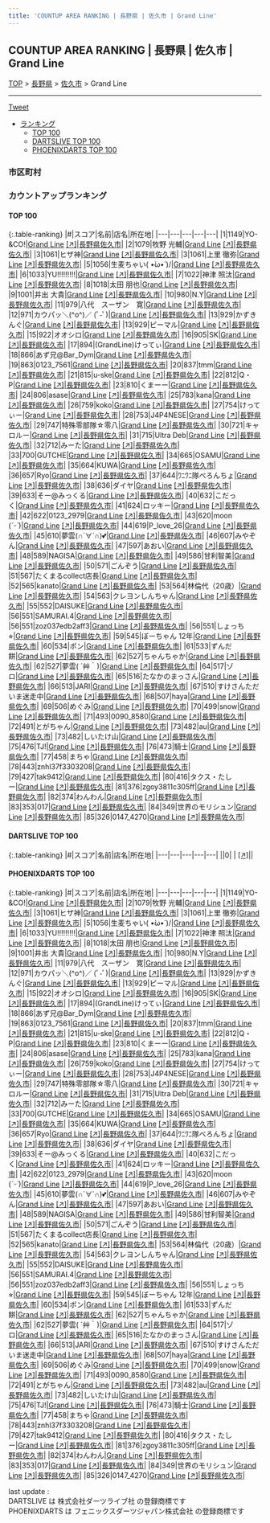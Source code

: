 ```yaml
---
title: 'COUNTUP AREA RANKING | 長野県 | 佐久市 | Grand Line'
---
```

## COUNTUP AREA RANKING | 長野県 | 佐久市 | Grand Line

[TOP](/darts/rank/) > [長野県](/darts/rank/長野県/) > [佐久市](/darts/rank/長野県/佐久市/) > Grand Line

___

<a href="https://twitter.com/share?ref_src=twsrc%5Etfw" data-text="COUNTUP AREA RANKING | 長野県佐久市Grand Line" class="twitter-share-button" data-hashtags="DARTSLIVE,PHOENIXDARTS,darts,ダーツ" data-show-count="false">Tweet</a>

* [ランキング](#カウントアップランキング)
    * [TOP 100](#top-100)
    * [DARTSLIVE TOP 100](#dartslive-top-100)
    * [PHOENIXDARTS TOP 100](#phoenixdarts-top-100)

### 市区町村

<ul>

</ul>

### カウントアップランキング

#### TOP 100



{:.table-ranking}
|#|スコア|名前|店名|所在地|
|---|---|---|---|---|
|1|1149|<span class="rank-name-pd">YO-&amp;CO!</span>|<a href="/darts/rank/shops/10432.html">Grand Line</a> <a href="https://vs.phoenixdarts.com/jp/shop/shopDetailInfo/s_10432?s_seq=10432">[↗]</a>|<a href="/darts/rank/長野県/佐久市">長野県佐久市</a>|
|2|1079|<span class="rank-name-pd"><span class="pro-icon-pd"></span>牧野 光輔</span>|<a href="/darts/rank/shops/10432.html">Grand Line</a> <a href="https://vs.phoenixdarts.com/jp/shop/shopDetailInfo/s_10432?s_seq=10432">[↗]</a>|<a href="/darts/rank/長野県/佐久市">長野県佐久市</a>|
|3|1061|<span class="rank-name-pd">ヒザ神</span>|<a href="/darts/rank/shops/10432.html">Grand Line</a> <a href="https://vs.phoenixdarts.com/jp/shop/shopDetailInfo/s_10432?s_seq=10432">[↗]</a>|<a href="/darts/rank/長野県/佐久市">長野県佐久市</a>|
|3|1061|<span class="rank-name-pd"><span class="pro-icon-pd"></span>上里 徹弥</span>|<a href="/darts/rank/shops/10432.html">Grand Line</a> <a href="https://vs.phoenixdarts.com/jp/shop/shopDetailInfo/s_10432?s_seq=10432">[↗]</a>|<a href="/darts/rank/長野県/佐久市">長野県佐久市</a>|
|5|1056|<span class="rank-name-pd">生麦ちゃい\( •̀ω•́ )/</span>|<a href="/darts/rank/shops/10432.html">Grand Line</a> <a href="https://vs.phoenixdarts.com/jp/shop/shopDetailInfo/s_10432?s_seq=10432">[↗]</a>|<a href="/darts/rank/長野県/佐久市">長野県佐久市</a>|
|6|1033|<span class="rank-name-pd">YU!!!!!!!!!</span>|<a href="/darts/rank/shops/10432.html">Grand Line</a> <a href="https://vs.phoenixdarts.com/jp/shop/shopDetailInfo/s_10432?s_seq=10432">[↗]</a>|<a href="/darts/rank/長野県/佐久市">長野県佐久市</a>|
|7|1022|<span class="rank-name-pd">神津    照汰</span>|<a href="/darts/rank/shops/10432.html">Grand Line</a> <a href="https://vs.phoenixdarts.com/jp/shop/shopDetailInfo/s_10432?s_seq=10432">[↗]</a>|<a href="/darts/rank/長野県/佐久市">長野県佐久市</a>|
|8|1018|<span class="rank-name-pd"><span class="pro-icon-pd"></span>太田 朋也</span>|<a href="/darts/rank/shops/10432.html">Grand Line</a> <a href="https://vs.phoenixdarts.com/jp/shop/shopDetailInfo/s_10432?s_seq=10432">[↗]</a>|<a href="/darts/rank/長野県/佐久市">長野県佐久市</a>|
|9|1001|<span class="rank-name-pd"><span class="pro-icon-pd"></span>井出 大貴</span>|<a href="/darts/rank/shops/10432.html">Grand Line</a> <a href="https://vs.phoenixdarts.com/jp/shop/shopDetailInfo/s_10432?s_seq=10432">[↗]</a>|<a href="/darts/rank/長野県/佐久市">長野県佐久市</a>|
|10|980|<span class="rank-name-pd">N.Y</span>|<a href="/darts/rank/shops/10432.html">Grand Line</a> <a href="https://vs.phoenixdarts.com/jp/shop/shopDetailInfo/s_10432?s_seq=10432">[↗]</a>|<a href="/darts/rank/長野県/佐久市">長野県佐久市</a>|
|11|979|<span class="rank-name-pd">八代　スーザン　寛</span>|<a href="/darts/rank/shops/10432.html">Grand Line</a> <a href="https://vs.phoenixdarts.com/jp/shop/shopDetailInfo/s_10432?s_seq=10432">[↗]</a>|<a href="/darts/rank/長野県/佐久市">長野県佐久市</a>|
|12|971|<span class="rank-name-pd">カウパッ＼(^o^)／ (ﾟ-ﾟ)</span>|<a href="/darts/rank/shops/10432.html">Grand Line</a> <a href="https://vs.phoenixdarts.com/jp/shop/shopDetailInfo/s_10432?s_seq=10432">[↗]</a>|<a href="/darts/rank/長野県/佐久市">長野県佐久市</a>|
|13|929|<span class="rank-name-pd">かずきんぐ</span>|<a href="/darts/rank/shops/10432.html">Grand Line</a> <a href="https://vs.phoenixdarts.com/jp/shop/shopDetailInfo/s_10432?s_seq=10432">[↗]</a>|<a href="/darts/rank/長野県/佐久市">長野県佐久市</a>|
|13|929|<span class="rank-name-pd">ピーマル</span>|<a href="/darts/rank/shops/10432.html">Grand Line</a> <a href="https://vs.phoenixdarts.com/jp/shop/shopDetailInfo/s_10432?s_seq=10432">[↗]</a>|<a href="/darts/rank/長野県/佐久市">長野県佐久市</a>|
|15|922|<span class="rank-name-pd">オオシロ</span>|<a href="/darts/rank/shops/10432.html">Grand Line</a> <a href="https://vs.phoenixdarts.com/jp/shop/shopDetailInfo/s_10432?s_seq=10432">[↗]</a>|<a href="/darts/rank/長野県/佐久市">長野県佐久市</a>|
|16|905|<span class="rank-name-pd">SK</span>|<a href="/darts/rank/shops/10432.html">Grand Line</a> <a href="https://vs.phoenixdarts.com/jp/shop/shopDetailInfo/s_10432?s_seq=10432">[↗]</a>|<a href="/darts/rank/長野県/佐久市">長野県佐久市</a>|
|17|894|<span class="rank-name-pd">(GrandLine)けってぃ</span>|<a href="/darts/rank/shops/10432.html">Grand Line</a> <a href="https://vs.phoenixdarts.com/jp/shop/shopDetailInfo/s_10432?s_seq=10432">[↗]</a>|<a href="/darts/rank/長野県/佐久市">長野県佐久市</a>|
|18|866|<span class="rank-name-pd">あず兄@Bar_Dym</span>|<a href="/darts/rank/shops/10432.html">Grand Line</a> <a href="https://vs.phoenixdarts.com/jp/shop/shopDetailInfo/s_10432?s_seq=10432">[↗]</a>|<a href="/darts/rank/長野県/佐久市">長野県佐久市</a>|
|19|863|<span class="rank-name-pd">0123_7561</span>|<a href="/darts/rank/shops/10432.html">Grand Line</a> <a href="https://vs.phoenixdarts.com/jp/shop/shopDetailInfo/s_10432?s_seq=10432">[↗]</a>|<a href="/darts/rank/長野県/佐久市">長野県佐久市</a>|
|20|837|<span class="rank-name-pd">tmm</span>|<a href="/darts/rank/shops/10432.html">Grand Line</a> <a href="https://vs.phoenixdarts.com/jp/shop/shopDetailInfo/s_10432?s_seq=10432">[↗]</a>|<a href="/darts/rank/長野県/佐久市">長野県佐久市</a>|
|21|815|<span class="rank-name-pd">u-ske</span>|<a href="/darts/rank/shops/10432.html">Grand Line</a> <a href="https://vs.phoenixdarts.com/jp/shop/shopDetailInfo/s_10432?s_seq=10432">[↗]</a>|<a href="/darts/rank/長野県/佐久市">長野県佐久市</a>|
|22|812|<span class="rank-name-pd">Q・P</span>|<a href="/darts/rank/shops/10432.html">Grand Line</a> <a href="https://vs.phoenixdarts.com/jp/shop/shopDetailInfo/s_10432?s_seq=10432">[↗]</a>|<a href="/darts/rank/長野県/佐久市">長野県佐久市</a>|
|23|810|<span class="rank-name-pd">くまーー</span>|<a href="/darts/rank/shops/10432.html">Grand Line</a> <a href="https://vs.phoenixdarts.com/jp/shop/shopDetailInfo/s_10432?s_seq=10432">[↗]</a>|<a href="/darts/rank/長野県/佐久市">長野県佐久市</a>|
|24|806|<span class="rank-name-pd">asase</span>|<a href="/darts/rank/shops/10432.html">Grand Line</a> <a href="https://vs.phoenixdarts.com/jp/shop/shopDetailInfo/s_10432?s_seq=10432">[↗]</a>|<a href="/darts/rank/長野県/佐久市">長野県佐久市</a>|
|25|783|<span class="rank-name-pd">kana</span>|<a href="/darts/rank/shops/10432.html">Grand Line</a> <a href="https://vs.phoenixdarts.com/jp/shop/shopDetailInfo/s_10432?s_seq=10432">[↗]</a>|<a href="/darts/rank/長野県/佐久市">長野県佐久市</a>|
|26|759|<span class="rank-name-pd">koko</span>|<a href="/darts/rank/shops/10432.html">Grand Line</a> <a href="https://vs.phoenixdarts.com/jp/shop/shopDetailInfo/s_10432?s_seq=10432">[↗]</a>|<a href="/darts/rank/長野県/佐久市">長野県佐久市</a>|
|27|754|<span class="rank-name-pd">けってぃー</span>|<a href="/darts/rank/shops/10432.html">Grand Line</a> <a href="https://vs.phoenixdarts.com/jp/shop/shopDetailInfo/s_10432?s_seq=10432">[↗]</a>|<a href="/darts/rank/長野県/佐久市">長野県佐久市</a>|
|28|753|<span class="rank-name-pd">J4P4NESE</span>|<a href="/darts/rank/shops/10432.html">Grand Line</a> <a href="https://vs.phoenixdarts.com/jp/shop/shopDetailInfo/s_10432?s_seq=10432">[↗]</a>|<a href="/darts/rank/長野県/佐久市">長野県佐久市</a>|
|29|747|<span class="rank-name-pd">特殊零部隊☆零八</span>|<a href="/darts/rank/shops/10432.html">Grand Line</a> <a href="https://vs.phoenixdarts.com/jp/shop/shopDetailInfo/s_10432?s_seq=10432">[↗]</a>|<a href="/darts/rank/長野県/佐久市">長野県佐久市</a>|
|30|721|<span class="rank-name-pd">キャロルー</span>|<a href="/darts/rank/shops/10432.html">Grand Line</a> <a href="https://vs.phoenixdarts.com/jp/shop/shopDetailInfo/s_10432?s_seq=10432">[↗]</a>|<a href="/darts/rank/長野県/佐久市">長野県佐久市</a>|
|31|715|<span class="rank-name-pd">Ultra Deb</span>|<a href="/darts/rank/shops/10432.html">Grand Line</a> <a href="https://vs.phoenixdarts.com/jp/shop/shopDetailInfo/s_10432?s_seq=10432">[↗]</a>|<a href="/darts/rank/長野県/佐久市">長野県佐久市</a>|
|32|712|<span class="rank-name-pd">みーた</span>|<a href="/darts/rank/shops/10432.html">Grand Line</a> <a href="https://vs.phoenixdarts.com/jp/shop/shopDetailInfo/s_10432?s_seq=10432">[↗]</a>|<a href="/darts/rank/長野県/佐久市">長野県佐久市</a>|
|33|700|<span class="rank-name-pd">GUTCHE</span>|<a href="/darts/rank/shops/10432.html">Grand Line</a> <a href="https://vs.phoenixdarts.com/jp/shop/shopDetailInfo/s_10432?s_seq=10432">[↗]</a>|<a href="/darts/rank/長野県/佐久市">長野県佐久市</a>|
|34|665|<span class="rank-name-pd">OSAMU</span>|<a href="/darts/rank/shops/10432.html">Grand Line</a> <a href="https://vs.phoenixdarts.com/jp/shop/shopDetailInfo/s_10432?s_seq=10432">[↗]</a>|<a href="/darts/rank/長野県/佐久市">長野県佐久市</a>|
|35|664|<span class="rank-name-pd">KUWA</span>|<a href="/darts/rank/shops/10432.html">Grand Line</a> <a href="https://vs.phoenixdarts.com/jp/shop/shopDetailInfo/s_10432?s_seq=10432">[↗]</a>|<a href="/darts/rank/長野県/佐久市">長野県佐久市</a>|
|36|657|<span class="rank-name-pd">Ryo</span>|<a href="/darts/rank/shops/10432.html">Grand Line</a> <a href="https://vs.phoenixdarts.com/jp/shop/shopDetailInfo/s_10432?s_seq=10432">[↗]</a>|<a href="/darts/rank/長野県/佐久市">長野県佐久市</a>|
|37|644|<span class="rank-name-pd">ﾜﾆﾜﾆ隊べろんちょ</span>|<a href="/darts/rank/shops/10432.html">Grand Line</a> <a href="https://vs.phoenixdarts.com/jp/shop/shopDetailInfo/s_10432?s_seq=10432">[↗]</a>|<a href="/darts/rank/長野県/佐久市">長野県佐久市</a>|
|38|636|<span class="rank-name-pd">ダイヤ</span>|<a href="/darts/rank/shops/10432.html">Grand Line</a> <a href="https://vs.phoenixdarts.com/jp/shop/shopDetailInfo/s_10432?s_seq=10432">[↗]</a>|<a href="/darts/rank/長野県/佐久市">長野県佐久市</a>|
|39|633|<span class="rank-name-pd">そー@みっくる</span>|<a href="/darts/rank/shops/10432.html">Grand Line</a> <a href="https://vs.phoenixdarts.com/jp/shop/shopDetailInfo/s_10432?s_seq=10432">[↗]</a>|<a href="/darts/rank/長野県/佐久市">長野県佐久市</a>|
|40|632|<span class="rank-name-pd">こだっく</span>|<a href="/darts/rank/shops/10432.html">Grand Line</a> <a href="https://vs.phoenixdarts.com/jp/shop/shopDetailInfo/s_10432?s_seq=10432">[↗]</a>|<a href="/darts/rank/長野県/佐久市">長野県佐久市</a>|
|41|624|<span class="rank-name-pd">ロッキー</span>|<a href="/darts/rank/shops/10432.html">Grand Line</a> <a href="https://vs.phoenixdarts.com/jp/shop/shopDetailInfo/s_10432?s_seq=10432">[↗]</a>|<a href="/darts/rank/長野県/佐久市">長野県佐久市</a>|
|42|622|<span class="rank-name-pd">0123_2979</span>|<a href="/darts/rank/shops/10432.html">Grand Line</a> <a href="https://vs.phoenixdarts.com/jp/shop/shopDetailInfo/s_10432?s_seq=10432">[↗]</a>|<a href="/darts/rank/長野県/佐久市">長野県佐久市</a>|
|43|620|<span class="rank-name-pd">moon (*ˊᵕˋ*)</span>|<a href="/darts/rank/shops/10432.html">Grand Line</a> <a href="https://vs.phoenixdarts.com/jp/shop/shopDetailInfo/s_10432?s_seq=10432">[↗]</a>|<a href="/darts/rank/長野県/佐久市">長野県佐久市</a>|
|44|619|<span class="rank-name-pd">P_love_26</span>|<a href="/darts/rank/shops/10432.html">Grand Line</a> <a href="https://vs.phoenixdarts.com/jp/shop/shopDetailInfo/s_10432?s_seq=10432">[↗]</a>|<a href="/darts/rank/長野県/佐久市">長野県佐久市</a>|
|45|610|<span class="rank-name-pd">夢雲(∩´∀`∩)💕</span>|<a href="/darts/rank/shops/10432.html">Grand Line</a> <a href="https://vs.phoenixdarts.com/jp/shop/shopDetailInfo/s_10432?s_seq=10432">[↗]</a>|<a href="/darts/rank/長野県/佐久市">長野県佐久市</a>|
|46|607|<span class="rank-name-pd">みやぞん</span>|<a href="/darts/rank/shops/10432.html">Grand Line</a> <a href="https://vs.phoenixdarts.com/jp/shop/shopDetailInfo/s_10432?s_seq=10432">[↗]</a>|<a href="/darts/rank/長野県/佐久市">長野県佐久市</a>|
|47|597|<span class="rank-name-pd">あおい</span>|<a href="/darts/rank/shops/10432.html">Grand Line</a> <a href="https://vs.phoenixdarts.com/jp/shop/shopDetailInfo/s_10432?s_seq=10432">[↗]</a>|<a href="/darts/rank/長野県/佐久市">長野県佐久市</a>|
|48|589|<span class="rank-name-pd">NAGISA</span>|<a href="/darts/rank/shops/10432.html">Grand Line</a> <a href="https://vs.phoenixdarts.com/jp/shop/shopDetailInfo/s_10432?s_seq=10432">[↗]</a>|<a href="/darts/rank/長野県/佐久市">長野県佐久市</a>|
|49|586|<span class="rank-name-pd">甘利智美</span>|<a href="/darts/rank/shops/10432.html">Grand Line</a> <a href="https://vs.phoenixdarts.com/jp/shop/shopDetailInfo/s_10432?s_seq=10432">[↗]</a>|<a href="/darts/rank/長野県/佐久市">長野県佐久市</a>|
|50|571|<span class="rank-name-pd">ごんぞう</span>|<a href="/darts/rank/shops/10432.html">Grand Line</a> <a href="https://vs.phoenixdarts.com/jp/shop/shopDetailInfo/s_10432?s_seq=10432">[↗]</a>|<a href="/darts/rank/長野県/佐久市">長野県佐久市</a>|
|51|567|<span class="rank-name-pd">たくまるcollect店長</span>|<a href="/darts/rank/shops/10432.html">Grand Line</a> <a href="https://vs.phoenixdarts.com/jp/shop/shopDetailInfo/s_10432?s_seq=10432">[↗]</a>|<a href="/darts/rank/長野県/佐久市">長野県佐久市</a>|
|52|565|<span class="rank-name-pd">kanato</span>|<a href="/darts/rank/shops/10432.html">Grand Line</a> <a href="https://vs.phoenixdarts.com/jp/shop/shopDetailInfo/s_10432?s_seq=10432">[↗]</a>|<a href="/darts/rank/長野県/佐久市">長野県佐久市</a>|
|53|564|<span class="rank-name-pd">林倫代（20歳）</span>|<a href="/darts/rank/shops/10432.html">Grand Line</a> <a href="https://vs.phoenixdarts.com/jp/shop/shopDetailInfo/s_10432?s_seq=10432">[↗]</a>|<a href="/darts/rank/長野県/佐久市">長野県佐久市</a>|
|54|563|<span class="rank-name-pd">クレヨンしんちゃん</span>|<a href="/darts/rank/shops/10432.html">Grand Line</a> <a href="https://vs.phoenixdarts.com/jp/shop/shopDetailInfo/s_10432?s_seq=10432">[↗]</a>|<a href="/darts/rank/長野県/佐久市">長野県佐久市</a>|
|55|552|<span class="rank-name-pd">DAISUKE</span>|<a href="/darts/rank/shops/10432.html">Grand Line</a> <a href="https://vs.phoenixdarts.com/jp/shop/shopDetailInfo/s_10432?s_seq=10432">[↗]</a>|<a href="/darts/rank/長野県/佐久市">長野県佐久市</a>|
|56|551|<span class="rank-name-pd">SAMURAI.4</span>|<a href="/darts/rank/shops/10432.html">Grand Line</a> <a href="https://vs.phoenixdarts.com/jp/shop/shopDetailInfo/s_10432?s_seq=10432">[↗]</a>|<a href="/darts/rank/長野県/佐久市">長野県佐久市</a>|
|56|551|<span class="rank-name-pd">zoz037edb2aff3</span>|<a href="/darts/rank/shops/10432.html">Grand Line</a> <a href="https://vs.phoenixdarts.com/jp/shop/shopDetailInfo/s_10432?s_seq=10432">[↗]</a>|<a href="/darts/rank/長野県/佐久市">長野県佐久市</a>|
|56|551|<span class="rank-name-pd">しょっち⭐︎</span>|<a href="/darts/rank/shops/10432.html">Grand Line</a> <a href="https://vs.phoenixdarts.com/jp/shop/shopDetailInfo/s_10432?s_seq=10432">[↗]</a>|<a href="/darts/rank/長野県/佐久市">長野県佐久市</a>|
|59|545|<span class="rank-name-pd">ぼーちゃん 12年</span>|<a href="/darts/rank/shops/10432.html">Grand Line</a> <a href="https://vs.phoenixdarts.com/jp/shop/shopDetailInfo/s_10432?s_seq=10432">[↗]</a>|<a href="/darts/rank/長野県/佐久市">長野県佐久市</a>|
|60|534|<span class="rank-name-pd">ポン</span>|<a href="/darts/rank/shops/10432.html">Grand Line</a> <a href="https://vs.phoenixdarts.com/jp/shop/shopDetailInfo/s_10432?s_seq=10432">[↗]</a>|<a href="/darts/rank/長野県/佐久市">長野県佐久市</a>|
|61|533|<span class="rank-name-pd">ずんだ餅</span>|<a href="/darts/rank/shops/10432.html">Grand Line</a> <a href="https://vs.phoenixdarts.com/jp/shop/shopDetailInfo/s_10432?s_seq=10432">[↗]</a>|<a href="/darts/rank/長野県/佐久市">長野県佐久市</a>|
|62|527|<span class="rank-name-pd">ちゃんちゃか</span>|<a href="/darts/rank/shops/10432.html">Grand Line</a> <a href="https://vs.phoenixdarts.com/jp/shop/shopDetailInfo/s_10432?s_seq=10432">[↗]</a>|<a href="/darts/rank/長野県/佐久市">長野県佐久市</a>|
|62|527|<span class="rank-name-pd">夢雲( ´艸｀)</span>|<a href="/darts/rank/shops/10432.html">Grand Line</a> <a href="https://vs.phoenixdarts.com/jp/shop/shopDetailInfo/s_10432?s_seq=10432">[↗]</a>|<a href="/darts/rank/長野県/佐久市">長野県佐久市</a>|
|64|517|<span class="rank-name-pd">ゾロ</span>|<a href="/darts/rank/shops/10432.html">Grand Line</a> <a href="https://vs.phoenixdarts.com/jp/shop/shopDetailInfo/s_10432?s_seq=10432">[↗]</a>|<a href="/darts/rank/長野県/佐久市">長野県佐久市</a>|
|65|516|<span class="rank-name-pd">たなかのまっさん</span>|<a href="/darts/rank/shops/10432.html">Grand Line</a> <a href="https://vs.phoenixdarts.com/jp/shop/shopDetailInfo/s_10432?s_seq=10432">[↗]</a>|<a href="/darts/rank/長野県/佐久市">長野県佐久市</a>|
|66|513|<span class="rank-name-pd">JARI</span>|<a href="/darts/rank/shops/10432.html">Grand Line</a> <a href="https://vs.phoenixdarts.com/jp/shop/shopDetailInfo/s_10432?s_seq=10432">[↗]</a>|<a href="/darts/rank/長野県/佐久市">長野県佐久市</a>|
|67|510|<span class="rank-name-pd">すけさんただいま迷走中</span>|<a href="/darts/rank/shops/10432.html">Grand Line</a> <a href="https://vs.phoenixdarts.com/jp/shop/shopDetailInfo/s_10432?s_seq=10432">[↗]</a>|<a href="/darts/rank/長野県/佐久市">長野県佐久市</a>|
|68|507|<span class="rank-name-pd">haya</span>|<a href="/darts/rank/shops/10432.html">Grand Line</a> <a href="https://vs.phoenixdarts.com/jp/shop/shopDetailInfo/s_10432?s_seq=10432">[↗]</a>|<a href="/darts/rank/長野県/佐久市">長野県佐久市</a>|
|69|506|<span class="rank-name-pd">めぐみ</span>|<a href="/darts/rank/shops/10432.html">Grand Line</a> <a href="https://vs.phoenixdarts.com/jp/shop/shopDetailInfo/s_10432?s_seq=10432">[↗]</a>|<a href="/darts/rank/長野県/佐久市">長野県佐久市</a>|
|70|499|<span class="rank-name-pd">snow</span>|<a href="/darts/rank/shops/10432.html">Grand Line</a> <a href="https://vs.phoenixdarts.com/jp/shop/shopDetailInfo/s_10432?s_seq=10432">[↗]</a>|<a href="/darts/rank/長野県/佐久市">長野県佐久市</a>|
|71|493|<span class="rank-name-pd">0090_8580</span>|<a href="/darts/rank/shops/10432.html">Grand Line</a> <a href="https://vs.phoenixdarts.com/jp/shop/shopDetailInfo/s_10432?s_seq=10432">[↗]</a>|<a href="/darts/rank/長野県/佐久市">長野県佐久市</a>|
|72|491|<span class="rank-name-pd">とがちゃん</span>|<a href="/darts/rank/shops/10432.html">Grand Line</a> <a href="https://vs.phoenixdarts.com/jp/shop/shopDetailInfo/s_10432?s_seq=10432">[↗]</a>|<a href="/darts/rank/長野県/佐久市">長野県佐久市</a>|
|73|482|<span class="rank-name-pd">au</span>|<a href="/darts/rank/shops/10432.html">Grand Line</a> <a href="https://vs.phoenixdarts.com/jp/shop/shopDetailInfo/s_10432?s_seq=10432">[↗]</a>|<a href="/darts/rank/長野県/佐久市">長野県佐久市</a>|
|73|482|<span class="rank-name-pd">しいたけ山</span>|<a href="/darts/rank/shops/10432.html">Grand Line</a> <a href="https://vs.phoenixdarts.com/jp/shop/shopDetailInfo/s_10432?s_seq=10432">[↗]</a>|<a href="/darts/rank/長野県/佐久市">長野県佐久市</a>|
|75|476|<span class="rank-name-pd">TJ!</span>|<a href="/darts/rank/shops/10432.html">Grand Line</a> <a href="https://vs.phoenixdarts.com/jp/shop/shopDetailInfo/s_10432?s_seq=10432">[↗]</a>|<a href="/darts/rank/長野県/佐久市">長野県佐久市</a>|
|76|473|<span class="rank-name-pd">騎士</span>|<a href="/darts/rank/shops/10432.html">Grand Line</a> <a href="https://vs.phoenixdarts.com/jp/shop/shopDetailInfo/s_10432?s_seq=10432">[↗]</a>|<a href="/darts/rank/長野県/佐久市">長野県佐久市</a>|
|77|458|<span class="rank-name-pd">まちゃ</span>|<a href="/darts/rank/shops/10432.html">Grand Line</a> <a href="https://vs.phoenixdarts.com/jp/shop/shopDetailInfo/s_10432?s_seq=10432">[↗]</a>|<a href="/darts/rank/長野県/佐久市">長野県佐久市</a>|
|78|443|<span class="rank-name-pd">znhl37f3303208</span>|<a href="/darts/rank/shops/10432.html">Grand Line</a> <a href="https://vs.phoenixdarts.com/jp/shop/shopDetailInfo/s_10432?s_seq=10432">[↗]</a>|<a href="/darts/rank/長野県/佐久市">長野県佐久市</a>|
|79|427|<span class="rank-name-pd">tak9412</span>|<a href="/darts/rank/shops/10432.html">Grand Line</a> <a href="https://vs.phoenixdarts.com/jp/shop/shopDetailInfo/s_10432?s_seq=10432">[↗]</a>|<a href="/darts/rank/長野県/佐久市">長野県佐久市</a>|
|80|416|<span class="rank-name-pd">タクス・たしー</span>|<a href="/darts/rank/shops/10432.html">Grand Line</a> <a href="https://vs.phoenixdarts.com/jp/shop/shopDetailInfo/s_10432?s_seq=10432">[↗]</a>|<a href="/darts/rank/長野県/佐久市">長野県佐久市</a>|
|81|376|<span class="rank-name-pd">zgoy3811c305ff</span>|<a href="/darts/rank/shops/10432.html">Grand Line</a> <a href="https://vs.phoenixdarts.com/jp/shop/shopDetailInfo/s_10432?s_seq=10432">[↗]</a>|<a href="/darts/rank/長野県/佐久市">長野県佐久市</a>|
|82|374|<span class="rank-name-pd">わんわん</span>|<a href="/darts/rank/shops/10432.html">Grand Line</a> <a href="https://vs.phoenixdarts.com/jp/shop/shopDetailInfo/s_10432?s_seq=10432">[↗]</a>|<a href="/darts/rank/長野県/佐久市">長野県佐久市</a>|
|83|353|<span class="rank-name-pd">017</span>|<a href="/darts/rank/shops/10432.html">Grand Line</a> <a href="https://vs.phoenixdarts.com/jp/shop/shopDetailInfo/s_10432?s_seq=10432">[↗]</a>|<a href="/darts/rank/長野県/佐久市">長野県佐久市</a>|
|84|349|<span class="rank-name-pd">世界のモリシュン</span>|<a href="/darts/rank/shops/10432.html">Grand Line</a> <a href="https://vs.phoenixdarts.com/jp/shop/shopDetailInfo/s_10432?s_seq=10432">[↗]</a>|<a href="/darts/rank/長野県/佐久市">長野県佐久市</a>|
|85|326|<span class="rank-name-pd">0147_4270</span>|<a href="/darts/rank/shops/10432.html">Grand Line</a> <a href="https://vs.phoenixdarts.com/jp/shop/shopDetailInfo/s_10432?s_seq=10432">[↗]</a>|<a href="/darts/rank/長野県/佐久市">長野県佐久市</a>|


#### DARTSLIVE TOP 100



{:.table-ranking}
|#|スコア|名前|店名|所在地|
|---|---|---|---|---|
||0|<span class="rank-name-dl"> </span>|<a href="/darts/rank/shops/.html"></a> <a href="">[↗]</a>|<a href="/darts/rank//"></a>|


#### PHOENIXDARTS TOP 100



{:.table-ranking}
|#|スコア|名前|店名|所在地|
|---|---|---|---|---|
|1|1149|<span class="rank-name-pd">YO-&amp;CO!</span>|<a href="/darts/rank/shops/10432.html">Grand Line</a> <a href="https://vs.phoenixdarts.com/jp/shop/shopDetailInfo/s_10432?s_seq=10432">[↗]</a>|<a href="/darts/rank/長野県/佐久市">長野県佐久市</a>|
|2|1079|<span class="rank-name-pd"><span class="pro-icon-pd"></span>牧野 光輔</span>|<a href="/darts/rank/shops/10432.html">Grand Line</a> <a href="https://vs.phoenixdarts.com/jp/shop/shopDetailInfo/s_10432?s_seq=10432">[↗]</a>|<a href="/darts/rank/長野県/佐久市">長野県佐久市</a>|
|3|1061|<span class="rank-name-pd">ヒザ神</span>|<a href="/darts/rank/shops/10432.html">Grand Line</a> <a href="https://vs.phoenixdarts.com/jp/shop/shopDetailInfo/s_10432?s_seq=10432">[↗]</a>|<a href="/darts/rank/長野県/佐久市">長野県佐久市</a>|
|3|1061|<span class="rank-name-pd"><span class="pro-icon-pd"></span>上里 徹弥</span>|<a href="/darts/rank/shops/10432.html">Grand Line</a> <a href="https://vs.phoenixdarts.com/jp/shop/shopDetailInfo/s_10432?s_seq=10432">[↗]</a>|<a href="/darts/rank/長野県/佐久市">長野県佐久市</a>|
|5|1056|<span class="rank-name-pd">生麦ちゃい\( •̀ω•́ )/</span>|<a href="/darts/rank/shops/10432.html">Grand Line</a> <a href="https://vs.phoenixdarts.com/jp/shop/shopDetailInfo/s_10432?s_seq=10432">[↗]</a>|<a href="/darts/rank/長野県/佐久市">長野県佐久市</a>|
|6|1033|<span class="rank-name-pd">YU!!!!!!!!!</span>|<a href="/darts/rank/shops/10432.html">Grand Line</a> <a href="https://vs.phoenixdarts.com/jp/shop/shopDetailInfo/s_10432?s_seq=10432">[↗]</a>|<a href="/darts/rank/長野県/佐久市">長野県佐久市</a>|
|7|1022|<span class="rank-name-pd">神津    照汰</span>|<a href="/darts/rank/shops/10432.html">Grand Line</a> <a href="https://vs.phoenixdarts.com/jp/shop/shopDetailInfo/s_10432?s_seq=10432">[↗]</a>|<a href="/darts/rank/長野県/佐久市">長野県佐久市</a>|
|8|1018|<span class="rank-name-pd"><span class="pro-icon-pd"></span>太田 朋也</span>|<a href="/darts/rank/shops/10432.html">Grand Line</a> <a href="https://vs.phoenixdarts.com/jp/shop/shopDetailInfo/s_10432?s_seq=10432">[↗]</a>|<a href="/darts/rank/長野県/佐久市">長野県佐久市</a>|
|9|1001|<span class="rank-name-pd"><span class="pro-icon-pd"></span>井出 大貴</span>|<a href="/darts/rank/shops/10432.html">Grand Line</a> <a href="https://vs.phoenixdarts.com/jp/shop/shopDetailInfo/s_10432?s_seq=10432">[↗]</a>|<a href="/darts/rank/長野県/佐久市">長野県佐久市</a>|
|10|980|<span class="rank-name-pd">N.Y</span>|<a href="/darts/rank/shops/10432.html">Grand Line</a> <a href="https://vs.phoenixdarts.com/jp/shop/shopDetailInfo/s_10432?s_seq=10432">[↗]</a>|<a href="/darts/rank/長野県/佐久市">長野県佐久市</a>|
|11|979|<span class="rank-name-pd">八代　スーザン　寛</span>|<a href="/darts/rank/shops/10432.html">Grand Line</a> <a href="https://vs.phoenixdarts.com/jp/shop/shopDetailInfo/s_10432?s_seq=10432">[↗]</a>|<a href="/darts/rank/長野県/佐久市">長野県佐久市</a>|
|12|971|<span class="rank-name-pd">カウパッ＼(^o^)／ (ﾟ-ﾟ)</span>|<a href="/darts/rank/shops/10432.html">Grand Line</a> <a href="https://vs.phoenixdarts.com/jp/shop/shopDetailInfo/s_10432?s_seq=10432">[↗]</a>|<a href="/darts/rank/長野県/佐久市">長野県佐久市</a>|
|13|929|<span class="rank-name-pd">かずきんぐ</span>|<a href="/darts/rank/shops/10432.html">Grand Line</a> <a href="https://vs.phoenixdarts.com/jp/shop/shopDetailInfo/s_10432?s_seq=10432">[↗]</a>|<a href="/darts/rank/長野県/佐久市">長野県佐久市</a>|
|13|929|<span class="rank-name-pd">ピーマル</span>|<a href="/darts/rank/shops/10432.html">Grand Line</a> <a href="https://vs.phoenixdarts.com/jp/shop/shopDetailInfo/s_10432?s_seq=10432">[↗]</a>|<a href="/darts/rank/長野県/佐久市">長野県佐久市</a>|
|15|922|<span class="rank-name-pd">オオシロ</span>|<a href="/darts/rank/shops/10432.html">Grand Line</a> <a href="https://vs.phoenixdarts.com/jp/shop/shopDetailInfo/s_10432?s_seq=10432">[↗]</a>|<a href="/darts/rank/長野県/佐久市">長野県佐久市</a>|
|16|905|<span class="rank-name-pd">SK</span>|<a href="/darts/rank/shops/10432.html">Grand Line</a> <a href="https://vs.phoenixdarts.com/jp/shop/shopDetailInfo/s_10432?s_seq=10432">[↗]</a>|<a href="/darts/rank/長野県/佐久市">長野県佐久市</a>|
|17|894|<span class="rank-name-pd">(GrandLine)けってぃ</span>|<a href="/darts/rank/shops/10432.html">Grand Line</a> <a href="https://vs.phoenixdarts.com/jp/shop/shopDetailInfo/s_10432?s_seq=10432">[↗]</a>|<a href="/darts/rank/長野県/佐久市">長野県佐久市</a>|
|18|866|<span class="rank-name-pd">あず兄@Bar_Dym</span>|<a href="/darts/rank/shops/10432.html">Grand Line</a> <a href="https://vs.phoenixdarts.com/jp/shop/shopDetailInfo/s_10432?s_seq=10432">[↗]</a>|<a href="/darts/rank/長野県/佐久市">長野県佐久市</a>|
|19|863|<span class="rank-name-pd">0123_7561</span>|<a href="/darts/rank/shops/10432.html">Grand Line</a> <a href="https://vs.phoenixdarts.com/jp/shop/shopDetailInfo/s_10432?s_seq=10432">[↗]</a>|<a href="/darts/rank/長野県/佐久市">長野県佐久市</a>|
|20|837|<span class="rank-name-pd">tmm</span>|<a href="/darts/rank/shops/10432.html">Grand Line</a> <a href="https://vs.phoenixdarts.com/jp/shop/shopDetailInfo/s_10432?s_seq=10432">[↗]</a>|<a href="/darts/rank/長野県/佐久市">長野県佐久市</a>|
|21|815|<span class="rank-name-pd">u-ske</span>|<a href="/darts/rank/shops/10432.html">Grand Line</a> <a href="https://vs.phoenixdarts.com/jp/shop/shopDetailInfo/s_10432?s_seq=10432">[↗]</a>|<a href="/darts/rank/長野県/佐久市">長野県佐久市</a>|
|22|812|<span class="rank-name-pd">Q・P</span>|<a href="/darts/rank/shops/10432.html">Grand Line</a> <a href="https://vs.phoenixdarts.com/jp/shop/shopDetailInfo/s_10432?s_seq=10432">[↗]</a>|<a href="/darts/rank/長野県/佐久市">長野県佐久市</a>|
|23|810|<span class="rank-name-pd">くまーー</span>|<a href="/darts/rank/shops/10432.html">Grand Line</a> <a href="https://vs.phoenixdarts.com/jp/shop/shopDetailInfo/s_10432?s_seq=10432">[↗]</a>|<a href="/darts/rank/長野県/佐久市">長野県佐久市</a>|
|24|806|<span class="rank-name-pd">asase</span>|<a href="/darts/rank/shops/10432.html">Grand Line</a> <a href="https://vs.phoenixdarts.com/jp/shop/shopDetailInfo/s_10432?s_seq=10432">[↗]</a>|<a href="/darts/rank/長野県/佐久市">長野県佐久市</a>|
|25|783|<span class="rank-name-pd">kana</span>|<a href="/darts/rank/shops/10432.html">Grand Line</a> <a href="https://vs.phoenixdarts.com/jp/shop/shopDetailInfo/s_10432?s_seq=10432">[↗]</a>|<a href="/darts/rank/長野県/佐久市">長野県佐久市</a>|
|26|759|<span class="rank-name-pd">koko</span>|<a href="/darts/rank/shops/10432.html">Grand Line</a> <a href="https://vs.phoenixdarts.com/jp/shop/shopDetailInfo/s_10432?s_seq=10432">[↗]</a>|<a href="/darts/rank/長野県/佐久市">長野県佐久市</a>|
|27|754|<span class="rank-name-pd">けってぃー</span>|<a href="/darts/rank/shops/10432.html">Grand Line</a> <a href="https://vs.phoenixdarts.com/jp/shop/shopDetailInfo/s_10432?s_seq=10432">[↗]</a>|<a href="/darts/rank/長野県/佐久市">長野県佐久市</a>|
|28|753|<span class="rank-name-pd">J4P4NESE</span>|<a href="/darts/rank/shops/10432.html">Grand Line</a> <a href="https://vs.phoenixdarts.com/jp/shop/shopDetailInfo/s_10432?s_seq=10432">[↗]</a>|<a href="/darts/rank/長野県/佐久市">長野県佐久市</a>|
|29|747|<span class="rank-name-pd">特殊零部隊☆零八</span>|<a href="/darts/rank/shops/10432.html">Grand Line</a> <a href="https://vs.phoenixdarts.com/jp/shop/shopDetailInfo/s_10432?s_seq=10432">[↗]</a>|<a href="/darts/rank/長野県/佐久市">長野県佐久市</a>|
|30|721|<span class="rank-name-pd">キャロルー</span>|<a href="/darts/rank/shops/10432.html">Grand Line</a> <a href="https://vs.phoenixdarts.com/jp/shop/shopDetailInfo/s_10432?s_seq=10432">[↗]</a>|<a href="/darts/rank/長野県/佐久市">長野県佐久市</a>|
|31|715|<span class="rank-name-pd">Ultra Deb</span>|<a href="/darts/rank/shops/10432.html">Grand Line</a> <a href="https://vs.phoenixdarts.com/jp/shop/shopDetailInfo/s_10432?s_seq=10432">[↗]</a>|<a href="/darts/rank/長野県/佐久市">長野県佐久市</a>|
|32|712|<span class="rank-name-pd">みーた</span>|<a href="/darts/rank/shops/10432.html">Grand Line</a> <a href="https://vs.phoenixdarts.com/jp/shop/shopDetailInfo/s_10432?s_seq=10432">[↗]</a>|<a href="/darts/rank/長野県/佐久市">長野県佐久市</a>|
|33|700|<span class="rank-name-pd">GUTCHE</span>|<a href="/darts/rank/shops/10432.html">Grand Line</a> <a href="https://vs.phoenixdarts.com/jp/shop/shopDetailInfo/s_10432?s_seq=10432">[↗]</a>|<a href="/darts/rank/長野県/佐久市">長野県佐久市</a>|
|34|665|<span class="rank-name-pd">OSAMU</span>|<a href="/darts/rank/shops/10432.html">Grand Line</a> <a href="https://vs.phoenixdarts.com/jp/shop/shopDetailInfo/s_10432?s_seq=10432">[↗]</a>|<a href="/darts/rank/長野県/佐久市">長野県佐久市</a>|
|35|664|<span class="rank-name-pd">KUWA</span>|<a href="/darts/rank/shops/10432.html">Grand Line</a> <a href="https://vs.phoenixdarts.com/jp/shop/shopDetailInfo/s_10432?s_seq=10432">[↗]</a>|<a href="/darts/rank/長野県/佐久市">長野県佐久市</a>|
|36|657|<span class="rank-name-pd">Ryo</span>|<a href="/darts/rank/shops/10432.html">Grand Line</a> <a href="https://vs.phoenixdarts.com/jp/shop/shopDetailInfo/s_10432?s_seq=10432">[↗]</a>|<a href="/darts/rank/長野県/佐久市">長野県佐久市</a>|
|37|644|<span class="rank-name-pd">ﾜﾆﾜﾆ隊べろんちょ</span>|<a href="/darts/rank/shops/10432.html">Grand Line</a> <a href="https://vs.phoenixdarts.com/jp/shop/shopDetailInfo/s_10432?s_seq=10432">[↗]</a>|<a href="/darts/rank/長野県/佐久市">長野県佐久市</a>|
|38|636|<span class="rank-name-pd">ダイヤ</span>|<a href="/darts/rank/shops/10432.html">Grand Line</a> <a href="https://vs.phoenixdarts.com/jp/shop/shopDetailInfo/s_10432?s_seq=10432">[↗]</a>|<a href="/darts/rank/長野県/佐久市">長野県佐久市</a>|
|39|633|<span class="rank-name-pd">そー@みっくる</span>|<a href="/darts/rank/shops/10432.html">Grand Line</a> <a href="https://vs.phoenixdarts.com/jp/shop/shopDetailInfo/s_10432?s_seq=10432">[↗]</a>|<a href="/darts/rank/長野県/佐久市">長野県佐久市</a>|
|40|632|<span class="rank-name-pd">こだっく</span>|<a href="/darts/rank/shops/10432.html">Grand Line</a> <a href="https://vs.phoenixdarts.com/jp/shop/shopDetailInfo/s_10432?s_seq=10432">[↗]</a>|<a href="/darts/rank/長野県/佐久市">長野県佐久市</a>|
|41|624|<span class="rank-name-pd">ロッキー</span>|<a href="/darts/rank/shops/10432.html">Grand Line</a> <a href="https://vs.phoenixdarts.com/jp/shop/shopDetailInfo/s_10432?s_seq=10432">[↗]</a>|<a href="/darts/rank/長野県/佐久市">長野県佐久市</a>|
|42|622|<span class="rank-name-pd">0123_2979</span>|<a href="/darts/rank/shops/10432.html">Grand Line</a> <a href="https://vs.phoenixdarts.com/jp/shop/shopDetailInfo/s_10432?s_seq=10432">[↗]</a>|<a href="/darts/rank/長野県/佐久市">長野県佐久市</a>|
|43|620|<span class="rank-name-pd">moon (*ˊᵕˋ*)</span>|<a href="/darts/rank/shops/10432.html">Grand Line</a> <a href="https://vs.phoenixdarts.com/jp/shop/shopDetailInfo/s_10432?s_seq=10432">[↗]</a>|<a href="/darts/rank/長野県/佐久市">長野県佐久市</a>|
|44|619|<span class="rank-name-pd">P_love_26</span>|<a href="/darts/rank/shops/10432.html">Grand Line</a> <a href="https://vs.phoenixdarts.com/jp/shop/shopDetailInfo/s_10432?s_seq=10432">[↗]</a>|<a href="/darts/rank/長野県/佐久市">長野県佐久市</a>|
|45|610|<span class="rank-name-pd">夢雲(∩´∀`∩)💕</span>|<a href="/darts/rank/shops/10432.html">Grand Line</a> <a href="https://vs.phoenixdarts.com/jp/shop/shopDetailInfo/s_10432?s_seq=10432">[↗]</a>|<a href="/darts/rank/長野県/佐久市">長野県佐久市</a>|
|46|607|<span class="rank-name-pd">みやぞん</span>|<a href="/darts/rank/shops/10432.html">Grand Line</a> <a href="https://vs.phoenixdarts.com/jp/shop/shopDetailInfo/s_10432?s_seq=10432">[↗]</a>|<a href="/darts/rank/長野県/佐久市">長野県佐久市</a>|
|47|597|<span class="rank-name-pd">あおい</span>|<a href="/darts/rank/shops/10432.html">Grand Line</a> <a href="https://vs.phoenixdarts.com/jp/shop/shopDetailInfo/s_10432?s_seq=10432">[↗]</a>|<a href="/darts/rank/長野県/佐久市">長野県佐久市</a>|
|48|589|<span class="rank-name-pd">NAGISA</span>|<a href="/darts/rank/shops/10432.html">Grand Line</a> <a href="https://vs.phoenixdarts.com/jp/shop/shopDetailInfo/s_10432?s_seq=10432">[↗]</a>|<a href="/darts/rank/長野県/佐久市">長野県佐久市</a>|
|49|586|<span class="rank-name-pd">甘利智美</span>|<a href="/darts/rank/shops/10432.html">Grand Line</a> <a href="https://vs.phoenixdarts.com/jp/shop/shopDetailInfo/s_10432?s_seq=10432">[↗]</a>|<a href="/darts/rank/長野県/佐久市">長野県佐久市</a>|
|50|571|<span class="rank-name-pd">ごんぞう</span>|<a href="/darts/rank/shops/10432.html">Grand Line</a> <a href="https://vs.phoenixdarts.com/jp/shop/shopDetailInfo/s_10432?s_seq=10432">[↗]</a>|<a href="/darts/rank/長野県/佐久市">長野県佐久市</a>|
|51|567|<span class="rank-name-pd">たくまるcollect店長</span>|<a href="/darts/rank/shops/10432.html">Grand Line</a> <a href="https://vs.phoenixdarts.com/jp/shop/shopDetailInfo/s_10432?s_seq=10432">[↗]</a>|<a href="/darts/rank/長野県/佐久市">長野県佐久市</a>|
|52|565|<span class="rank-name-pd">kanato</span>|<a href="/darts/rank/shops/10432.html">Grand Line</a> <a href="https://vs.phoenixdarts.com/jp/shop/shopDetailInfo/s_10432?s_seq=10432">[↗]</a>|<a href="/darts/rank/長野県/佐久市">長野県佐久市</a>|
|53|564|<span class="rank-name-pd">林倫代（20歳）</span>|<a href="/darts/rank/shops/10432.html">Grand Line</a> <a href="https://vs.phoenixdarts.com/jp/shop/shopDetailInfo/s_10432?s_seq=10432">[↗]</a>|<a href="/darts/rank/長野県/佐久市">長野県佐久市</a>|
|54|563|<span class="rank-name-pd">クレヨンしんちゃん</span>|<a href="/darts/rank/shops/10432.html">Grand Line</a> <a href="https://vs.phoenixdarts.com/jp/shop/shopDetailInfo/s_10432?s_seq=10432">[↗]</a>|<a href="/darts/rank/長野県/佐久市">長野県佐久市</a>|
|55|552|<span class="rank-name-pd">DAISUKE</span>|<a href="/darts/rank/shops/10432.html">Grand Line</a> <a href="https://vs.phoenixdarts.com/jp/shop/shopDetailInfo/s_10432?s_seq=10432">[↗]</a>|<a href="/darts/rank/長野県/佐久市">長野県佐久市</a>|
|56|551|<span class="rank-name-pd">SAMURAI.4</span>|<a href="/darts/rank/shops/10432.html">Grand Line</a> <a href="https://vs.phoenixdarts.com/jp/shop/shopDetailInfo/s_10432?s_seq=10432">[↗]</a>|<a href="/darts/rank/長野県/佐久市">長野県佐久市</a>|
|56|551|<span class="rank-name-pd">zoz037edb2aff3</span>|<a href="/darts/rank/shops/10432.html">Grand Line</a> <a href="https://vs.phoenixdarts.com/jp/shop/shopDetailInfo/s_10432?s_seq=10432">[↗]</a>|<a href="/darts/rank/長野県/佐久市">長野県佐久市</a>|
|56|551|<span class="rank-name-pd">しょっち⭐︎</span>|<a href="/darts/rank/shops/10432.html">Grand Line</a> <a href="https://vs.phoenixdarts.com/jp/shop/shopDetailInfo/s_10432?s_seq=10432">[↗]</a>|<a href="/darts/rank/長野県/佐久市">長野県佐久市</a>|
|59|545|<span class="rank-name-pd">ぼーちゃん 12年</span>|<a href="/darts/rank/shops/10432.html">Grand Line</a> <a href="https://vs.phoenixdarts.com/jp/shop/shopDetailInfo/s_10432?s_seq=10432">[↗]</a>|<a href="/darts/rank/長野県/佐久市">長野県佐久市</a>|
|60|534|<span class="rank-name-pd">ポン</span>|<a href="/darts/rank/shops/10432.html">Grand Line</a> <a href="https://vs.phoenixdarts.com/jp/shop/shopDetailInfo/s_10432?s_seq=10432">[↗]</a>|<a href="/darts/rank/長野県/佐久市">長野県佐久市</a>|
|61|533|<span class="rank-name-pd">ずんだ餅</span>|<a href="/darts/rank/shops/10432.html">Grand Line</a> <a href="https://vs.phoenixdarts.com/jp/shop/shopDetailInfo/s_10432?s_seq=10432">[↗]</a>|<a href="/darts/rank/長野県/佐久市">長野県佐久市</a>|
|62|527|<span class="rank-name-pd">ちゃんちゃか</span>|<a href="/darts/rank/shops/10432.html">Grand Line</a> <a href="https://vs.phoenixdarts.com/jp/shop/shopDetailInfo/s_10432?s_seq=10432">[↗]</a>|<a href="/darts/rank/長野県/佐久市">長野県佐久市</a>|
|62|527|<span class="rank-name-pd">夢雲( ´艸｀)</span>|<a href="/darts/rank/shops/10432.html">Grand Line</a> <a href="https://vs.phoenixdarts.com/jp/shop/shopDetailInfo/s_10432?s_seq=10432">[↗]</a>|<a href="/darts/rank/長野県/佐久市">長野県佐久市</a>|
|64|517|<span class="rank-name-pd">ゾロ</span>|<a href="/darts/rank/shops/10432.html">Grand Line</a> <a href="https://vs.phoenixdarts.com/jp/shop/shopDetailInfo/s_10432?s_seq=10432">[↗]</a>|<a href="/darts/rank/長野県/佐久市">長野県佐久市</a>|
|65|516|<span class="rank-name-pd">たなかのまっさん</span>|<a href="/darts/rank/shops/10432.html">Grand Line</a> <a href="https://vs.phoenixdarts.com/jp/shop/shopDetailInfo/s_10432?s_seq=10432">[↗]</a>|<a href="/darts/rank/長野県/佐久市">長野県佐久市</a>|
|66|513|<span class="rank-name-pd">JARI</span>|<a href="/darts/rank/shops/10432.html">Grand Line</a> <a href="https://vs.phoenixdarts.com/jp/shop/shopDetailInfo/s_10432?s_seq=10432">[↗]</a>|<a href="/darts/rank/長野県/佐久市">長野県佐久市</a>|
|67|510|<span class="rank-name-pd">すけさんただいま迷走中</span>|<a href="/darts/rank/shops/10432.html">Grand Line</a> <a href="https://vs.phoenixdarts.com/jp/shop/shopDetailInfo/s_10432?s_seq=10432">[↗]</a>|<a href="/darts/rank/長野県/佐久市">長野県佐久市</a>|
|68|507|<span class="rank-name-pd">haya</span>|<a href="/darts/rank/shops/10432.html">Grand Line</a> <a href="https://vs.phoenixdarts.com/jp/shop/shopDetailInfo/s_10432?s_seq=10432">[↗]</a>|<a href="/darts/rank/長野県/佐久市">長野県佐久市</a>|
|69|506|<span class="rank-name-pd">めぐみ</span>|<a href="/darts/rank/shops/10432.html">Grand Line</a> <a href="https://vs.phoenixdarts.com/jp/shop/shopDetailInfo/s_10432?s_seq=10432">[↗]</a>|<a href="/darts/rank/長野県/佐久市">長野県佐久市</a>|
|70|499|<span class="rank-name-pd">snow</span>|<a href="/darts/rank/shops/10432.html">Grand Line</a> <a href="https://vs.phoenixdarts.com/jp/shop/shopDetailInfo/s_10432?s_seq=10432">[↗]</a>|<a href="/darts/rank/長野県/佐久市">長野県佐久市</a>|
|71|493|<span class="rank-name-pd">0090_8580</span>|<a href="/darts/rank/shops/10432.html">Grand Line</a> <a href="https://vs.phoenixdarts.com/jp/shop/shopDetailInfo/s_10432?s_seq=10432">[↗]</a>|<a href="/darts/rank/長野県/佐久市">長野県佐久市</a>|
|72|491|<span class="rank-name-pd">とがちゃん</span>|<a href="/darts/rank/shops/10432.html">Grand Line</a> <a href="https://vs.phoenixdarts.com/jp/shop/shopDetailInfo/s_10432?s_seq=10432">[↗]</a>|<a href="/darts/rank/長野県/佐久市">長野県佐久市</a>|
|73|482|<span class="rank-name-pd">au</span>|<a href="/darts/rank/shops/10432.html">Grand Line</a> <a href="https://vs.phoenixdarts.com/jp/shop/shopDetailInfo/s_10432?s_seq=10432">[↗]</a>|<a href="/darts/rank/長野県/佐久市">長野県佐久市</a>|
|73|482|<span class="rank-name-pd">しいたけ山</span>|<a href="/darts/rank/shops/10432.html">Grand Line</a> <a href="https://vs.phoenixdarts.com/jp/shop/shopDetailInfo/s_10432?s_seq=10432">[↗]</a>|<a href="/darts/rank/長野県/佐久市">長野県佐久市</a>|
|75|476|<span class="rank-name-pd">TJ!</span>|<a href="/darts/rank/shops/10432.html">Grand Line</a> <a href="https://vs.phoenixdarts.com/jp/shop/shopDetailInfo/s_10432?s_seq=10432">[↗]</a>|<a href="/darts/rank/長野県/佐久市">長野県佐久市</a>|
|76|473|<span class="rank-name-pd">騎士</span>|<a href="/darts/rank/shops/10432.html">Grand Line</a> <a href="https://vs.phoenixdarts.com/jp/shop/shopDetailInfo/s_10432?s_seq=10432">[↗]</a>|<a href="/darts/rank/長野県/佐久市">長野県佐久市</a>|
|77|458|<span class="rank-name-pd">まちゃ</span>|<a href="/darts/rank/shops/10432.html">Grand Line</a> <a href="https://vs.phoenixdarts.com/jp/shop/shopDetailInfo/s_10432?s_seq=10432">[↗]</a>|<a href="/darts/rank/長野県/佐久市">長野県佐久市</a>|
|78|443|<span class="rank-name-pd">znhl37f3303208</span>|<a href="/darts/rank/shops/10432.html">Grand Line</a> <a href="https://vs.phoenixdarts.com/jp/shop/shopDetailInfo/s_10432?s_seq=10432">[↗]</a>|<a href="/darts/rank/長野県/佐久市">長野県佐久市</a>|
|79|427|<span class="rank-name-pd">tak9412</span>|<a href="/darts/rank/shops/10432.html">Grand Line</a> <a href="https://vs.phoenixdarts.com/jp/shop/shopDetailInfo/s_10432?s_seq=10432">[↗]</a>|<a href="/darts/rank/長野県/佐久市">長野県佐久市</a>|
|80|416|<span class="rank-name-pd">タクス・たしー</span>|<a href="/darts/rank/shops/10432.html">Grand Line</a> <a href="https://vs.phoenixdarts.com/jp/shop/shopDetailInfo/s_10432?s_seq=10432">[↗]</a>|<a href="/darts/rank/長野県/佐久市">長野県佐久市</a>|
|81|376|<span class="rank-name-pd">zgoy3811c305ff</span>|<a href="/darts/rank/shops/10432.html">Grand Line</a> <a href="https://vs.phoenixdarts.com/jp/shop/shopDetailInfo/s_10432?s_seq=10432">[↗]</a>|<a href="/darts/rank/長野県/佐久市">長野県佐久市</a>|
|82|374|<span class="rank-name-pd">わんわん</span>|<a href="/darts/rank/shops/10432.html">Grand Line</a> <a href="https://vs.phoenixdarts.com/jp/shop/shopDetailInfo/s_10432?s_seq=10432">[↗]</a>|<a href="/darts/rank/長野県/佐久市">長野県佐久市</a>|
|83|353|<span class="rank-name-pd">017</span>|<a href="/darts/rank/shops/10432.html">Grand Line</a> <a href="https://vs.phoenixdarts.com/jp/shop/shopDetailInfo/s_10432?s_seq=10432">[↗]</a>|<a href="/darts/rank/長野県/佐久市">長野県佐久市</a>|
|84|349|<span class="rank-name-pd">世界のモリシュン</span>|<a href="/darts/rank/shops/10432.html">Grand Line</a> <a href="https://vs.phoenixdarts.com/jp/shop/shopDetailInfo/s_10432?s_seq=10432">[↗]</a>|<a href="/darts/rank/長野県/佐久市">長野県佐久市</a>|
|85|326|<span class="rank-name-pd">0147_4270</span>|<a href="/darts/rank/shops/10432.html">Grand Line</a> <a href="https://vs.phoenixdarts.com/jp/shop/shopDetailInfo/s_10432?s_seq=10432">[↗]</a>|<a href="/darts/rank/長野県/佐久市">長野県佐久市</a>|


<div class="footer border-top border-gray-light mt-5 pt-3 text-right text-gray">
    last update : <span style="font-weight: italic" id="foot_last_modified"></span><br />
    DARTSLIVE は 株式会社ダーツライブ社 の登録商標です<br />
    PHOENIXDARTS は フェニックスダーツジャパン株式会社 の登録商標です<br />
</div>

<script src="https://cdnjs.cloudflare.com/ajax/libs/jquery.tablesorter/2.31.3/js/jquery.tablesorter.min.js" integrity="sha512-qzgd5cYSZcosqpzpn7zF2ZId8f/8CHmFKZ8j7mU4OUXTNRd5g+ZHBPsgKEwoqxCtdQvExE5LprwwPAgoicguNg==" crossorigin="anonymous" referrerpolicy="no-referrer"></script>
<link rel="stylesheet" href="https://cdnjs.cloudflare.com/ajax/libs/jquery.tablesorter/2.31.3/css/theme.default.min.css" integrity="sha512-wghhOJkjQX0Lh3NSWvNKeZ0ZpNn+SPVXX1Qyc9OCaogADktxrBiBdKGDoqVUOyhStvMBmJQ8ZdMHiR3wuEq8+w==" crossorigin="anonymous" referrerpolicy="no-referrer" />
<script>
$(function() {
    $(".table-ranking").tablesorter({sortList:[[0, 0]]});
    $("#foot_last_modified").text(formatDate(new Date(document.lastModified), 'yyyy-MM-dd HH:mm:ss'));
});
</script>

<script async src="https://platform.twitter.com/widgets.js" charset="utf-8"></script>